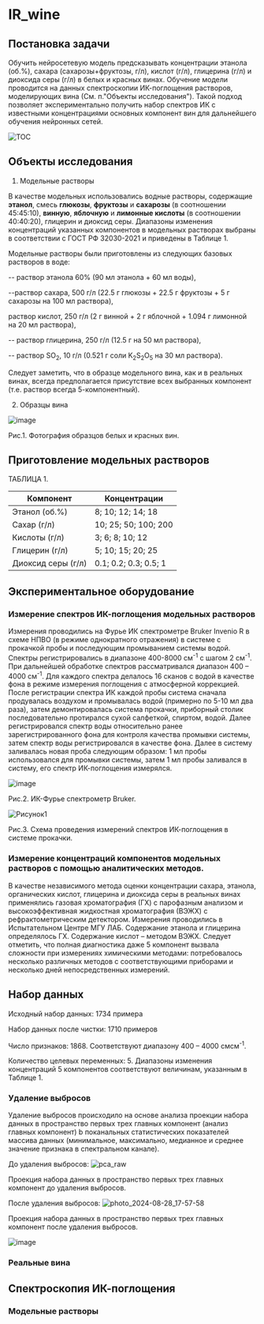 # IR_wine

## Постановка задачи
Обучить нейросетевую модель предсказывать концентрации этанола (об.%), сахара (сахарозы+фруктозы, г/л), кислот (г/л), глицерина (г/л) и диоксида серы (г/л) в белых и красных винах.
Обучение модели проводится на данных спектроскопии ИК-поглощения растворов, моделирующих вина (См. п."Объекты исследования").
Такой подход позволяет экспериментально получить набор спектров ИК с известными концентрациями основных компонент вин для дальнейшего обучения нейронных сетей. 

![TOC](https://github.com/user-attachments/assets/a4b0c0a7-98c9-43d6-9350-8886728d04b0)


## Объекты исследования
1. Модельные растворы

В качестве модельных использовались водные растворы, содержащие **этанол**, смесь **глюкозы**, **фруктозы** и **сахарозы** (в соотношении 45:45:10), **винную**, **яблочную** и **лимонные кислоты** (в соотношении 40:40:20), глицерин и диоксид серы. Диапазоны изменения концентраций указанных компонентов в модельных растворах выбраны в соответствии с ГОСТ РФ 32030-2021 и приведены в Таблице 1. 

Модельные растворы были приготовлены из следующих базовых растворов в воде:

-- раствор этанола 60% (90 мл этанола + 60 мл воды),

--раствор сахара, 500 г/л (22.5 г глюкозы + 22.5 г фруктозы + 5 г сахарозы на 100 мл раствора),

раствор кислот, 250 г/л (2 г винной + 2 г яблочной + 1.094 г лимонной на 20 мл раствора),

-- раствор глицерина, 250 г/л (12.5 г на 50 мл раствора),

-- раствор SO<sub>2</sub>, 10 г/л (0.521 г соли K<sub>2</sub>S<sub>2</sub>O<sub>5</sub> на 30 мл раствора). 

Следует заметить, что в образце модельного вина, как и в реальных винах, всегда предполагается присутствие всех выбранных компонент (т.е. раствор всегда 5-компонентный). 
  
2. Образцы вина
  
  ![image](https://github.com/oesarmanova/IR_wine/assets/79655674/0118ec7c-04b2-45c7-bc75-08a433f564de)

Рис.1. Фотография образцов белых и красных вин.

## Приготовление модельных растворов

ТАБЛИЦА 1.

| Компонент  | Концентрации |
| ------------- | ------------- |
| Этанол (об.%)  | 8; 10; 12; 14; 18  |
| Сахар (г/л)  | 10; 25; 50; 100; 200  |
| Кислоты (г/л)  | 3; 6; 8; 10; 12  |
| Глицерин (г/л)  | 5; 10; 15; 20; 25 |
| Диоксид серы (г/л)  | 0.1; 0.2; 0.3; 0.5; 1  |

## Экспериментальное оборудование

### Измерение спектров ИК-поглощения модельных растворов

Измерения проводились на Фурье ИК спектрометре Bruker Invenio R в схеме НПВО (в режиме однократного отражения) в системе с прокачкой пробы и последующим промыванием системы водой. Спектры регистрировались в диапазоне 400-8000 см<sup>-1</sup> с шагом 2 см<sup>-1</sup>. При дальнейшей обработке спектров рассматривался диапазон 400 – 4000 см<sup>-1</sup>. Для каждого спектра делалось 16 сканов с водой в качестве фона в режиме измерения поглощения с атмосферной коррекцией. После регистрации спектра ИК каждой пробы система сначала продувалась воздухом и промывалась водой (примерно по 5-10 мл два раза), затем демонтировалась система прокачки, приборный столик последовательно протирался сухой салфеткой, спиртом, водой. Далее регистрировался спектр воды относительно ранее зарегистрированного фона для контроля качества промывки системы, затем спектр воды регистрировался в качестве фона. Далее в систему заливалась новая проба следующим образом: 1 мл пробы использовался для промывки системы, затем 1 мл пробы заливался в систему, его спектр ИК-поглощения измерялся.

![image](https://github.com/oesarmanova/IR_wine/assets/79655674/9c1ea92c-98f2-4bfe-8975-473b0f0c50c0)

Рис.2. ИК-Фурье спектрометр Bruker.

![Рисунок1](https://github.com/user-attachments/assets/53cbbf7d-1520-49de-a4d3-594eeaeccd5c)

Рис.3. Схема проведения измерений спектров ИК-поглощения в системе прокачки.

### Измерение концентраций компонентов модельных растворов с помощью аналитических методов.

В качестве независимого метода оценки концентрации сахара, этанола, органических кислот, глицерина и диоксида серы в реальных винах применялись газовая хроматография (ГХ) с парофазным анализом и высокоэффективная жидкостная хроматография (ВЭЖХ) с рефрактометрическим детектором. Измерения проводились в Испытательном Центре МГУ ЛАБ.
Содержание этанола и глицерина определялось ГХ. Содержание кислот – методом ВЭЖХ. Следует отметить, что полная диагностика даже 5 компонент вызвала сложности при измерениях химическими методами: потребовалось несколько различных методов с соответствующими приборами и несколько дней непосредственных измерений. 


## Набор данных

Исходный набор данных: 1734 примера

Набор данных после чистки: 1710 примеров 

Число признаков: 1868. Соответствуют диапазону 400 – 4000 смсм<sup>-1</sup>.

Количество целевых переменных: 5. Диапазоны изменения концентраций 5 компонентов соответствуют величинам, указанным в Таблице 1. 

### Удаление выбросов

Удаление выбросов происходило на основе анализа проекции набора данных в пространство первых трех главных компонент (анализ главных компонент) b поканальных статистических показателей массива данных (минимальное, максимально, медианное и среднее значение признака в спектральном канале).


До удаления выбросов:
![pca_raw](https://github.com/user-attachments/assets/13094570-4618-44f7-8d57-ebd602c930f3)

Проекция набора данных в пространство первых трех главных компонент до удаления выбросов.



После удаления выбросов:
![photo_2024-08-28_17-57-58](https://github.com/user-attachments/assets/7901fd35-e16d-440c-81d3-ff6452909945)

Проекция набора данных в пространство первых трех главных компонент после удаления выбросов.

![image](https://github.com/user-attachments/assets/9ce52229-1c2a-473c-9d31-5b50dd32774f)



### Реальные вина

## Спектроскопия ИК-поглощения 

### Модельные растворы
